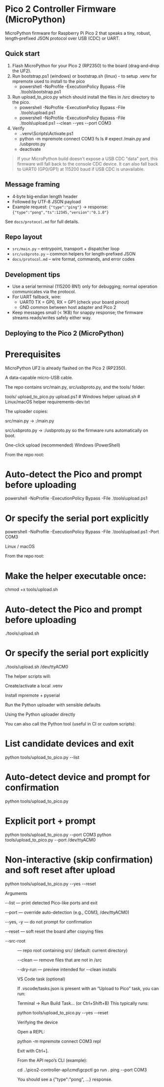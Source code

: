 # Pico 2 Controller Firmware (MicroPython)

MicroPython firmware for Raspberry Pi Pico 2 that speaks a tiny, robust, length‑prefixed JSON protocol over USB (CDC) or UART.

## Quick start

1. Flash MicroPython for your Pico 2 (RP2350) to the board (drag‑and‑drop the UF2).
2. Run bootstrap.ps1 (windows) or bootstrap.sh (linux) - to setup .venv for mpremote used to install to the pico
    - powershell -NoProfile -ExecutionPolicy Bypass -File .\tools\bootstrap.ps1
3. Run upload_to_pico.py which should install the files in /src directory to the pico.
    - powershell -NoProfile -ExecutionPolicy Bypass -File .\tools\upload.ps1
    - powershell -NoProfile -ExecutionPolicy Bypass -File .\tools\upload.ps1 --clean --yes --port COM3
4. Verify
    - .\.venv\Scripts\Activate.ps1
    - python -m mpremote connect COM3 fs ls   # expect /main.py and /usbproto.py
    - deactivate

> If your MicroPython build doesn't expose a USB CDC "data" port, this firmware will fall back to the console CDC device. It can also fall back to UART0 (GP0/GP1) at 115200 baud if USB CDC is unavailable.

## Message framing

- 4‑byte big‑endian length header
- Followed by UTF‑8 JSON payload
- Example request: `{"type":"ping"}` → response: `{"type":"pong","ts":12345,"version":"0.1.0"}`

See `docs/protocol.md` for full details.

## Repo layout
- `src/main.py` – entrypoint, transport + dispatcher loop
- `src/usbproto.py` – common helpers for length‑prefixed JSON
- `docs/protocol.md` – wire format, commands, and error codes

## Development tips

- Use a serial terminal (115200 8N1) only for debugging; normal operation communicates via the protocol.
- For UART fallback, wire:
  - UART0 TX = GP0, RX = GP1 (check your board pinout)
  - GND common between host adapter and Pico 2
- Keep messages small (< 1KB) for snappy response; the firmware streams reads/writes safely either way.

## Deploying to the Pico 2 (MicroPython)
# Prerequisites

MicroPython UF2 is already flashed on the Pico 2 (RP2350).

A data-capable micro-USB cable.

The repo contains src/main.py, src/usbproto.py, and the tools/ folder:

tools/
  upload_to_pico.py
  upload.ps1       # Windows helper
  upload.sh        # Linux/macOS helper
  requirements-dev.txt


The uploader copies:

src/main.py → :/main.py

src/usbproto.py → :/usbproto.py
so the firmware runs automatically on boot.

One-click upload (recommended)
Windows (PowerShell)

From the repo root:

# Auto-detect the Pico and prompt before uploading
powershell -NoProfile -ExecutionPolicy Bypass -File .\tools\upload.ps1

# Or specify the serial port explicitly
powershell -NoProfile -ExecutionPolicy Bypass -File .\tools\upload.ps1 -Port COM3

Linux / macOS

From the repo root:

# Make the helper executable once:
chmod +x tools/upload.sh

# Auto-detect the Pico and prompt before uploading
./tools/upload.sh

# Or specify the serial port explicitly
./tools/upload.sh /dev/ttyACM0


The helper scripts will:

Create/activate a local .venv

Install mpremote + pyserial

Run the Python uploader with sensible defaults

Using the Python uploader directly

You can also call the Python tool (useful in CI or custom scripts):

# List candidate devices and exit
python tools/upload_to_pico.py --list

# Auto-detect device and prompt for confirmation
python tools/upload_to_pico.py

# Explicit port + prompt
python tools/upload_to_pico.py --port COM3
python tools/upload_to_pico.py --port /dev/ttyACM0

# Non-interactive (skip confirmation) and soft reset after upload
python tools/upload_to_pico.py --yes --reset


Arguments

--list — print detected Pico-like ports and exit

--port <NAME> — override auto-detection (e.g., COM3, /dev/ttyACM0)

--yes, -y — do not prompt for confirmation

--reset — soft reset the board after copying files

--src-root <DIR> — repo root containing src/ (default: current directory)

--clean — remove files that are not in /src

--dry-run — preview intended for --clean installs

VS Code task (optional)

If .vscode/tasks.json is present with an “Upload to Pico” task, you can run:

Terminal → Run Build Task… (or Ctrl+Shift+B)
This typically runs:

python tools/upload_to_pico.py --yes --reset

Verifying the device

Open a REPL:

python -m mpremote connect COM3 repl


Exit with Ctrl+].

From the API repo’s CLI (example):

cd ..\pico2-controller-api\cmd\gcpctl
go run . ping --port COM3


You should see a {"type":"pong", ...} response.
